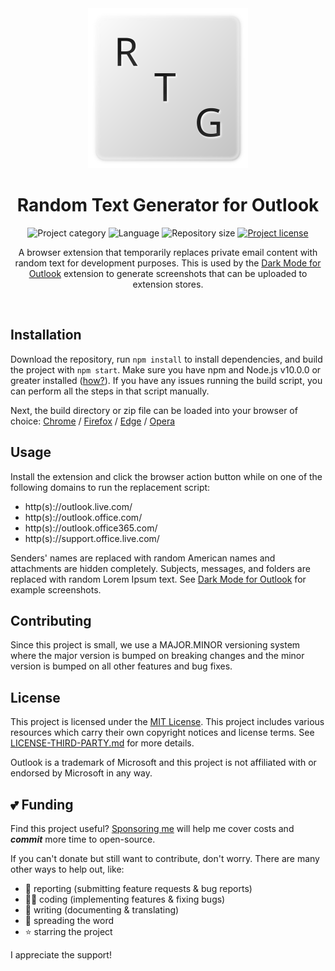 <!-- Project Header -->
<div align="center"> 
  <img class="projectLogo" src="icon.svg" alt="Project logo" title="Project logo" width="256">

  <h1 class="projectName">Random Text Generator for Outlook</h1>

  <p class="projectBadges">
    <img src="https://johng.io/badges/category/Extension.svg" alt="Project category" title="Project category">
    <img src="https://img.shields.io/github/languages/top/jerboa88/rtg-for-outlook.svg" alt="Language" title="Language">
    <img src="https://img.shields.io/github/repo-size/jerboa88/rtg-for-outlook.svg" alt="Repository size" title="Repository size">
    <a href="LICENSE">
      <img src="https://img.shields.io/github/license/jerboa88/rtg-for-outlook.svg" alt="Project license" title="Project license"/>
    </a>
  </p>
  
  <p class="projectDesc">
    A browser extension that temporarily replaces private email content with random text for development purposes. This is used by the <a href="https://github.com/jerboa88/dark-mode-for-outlook">Dark Mode for Outlook</a> extension to generate screenshots that can be uploaded to extension stores.
  </p>
  
  <br/>
</div>


## Installation
Download the repository, run `npm install` to install dependencies, and build the project with `npm start`. Make sure you have npm and Node.js v10.0.0 or greater installed ([how?](https://docs.npmjs.com/downloading-and-installing-node-js-and-npm)). If you have any issues running the build script, you can perform all the steps in that script manually.

Next, the build directory or zip file can be loaded into your browser of choice: [Chrome](https://developer.chrome.com/extensions/getstarted#manifest) / [Firefox](https://extensionworkshop.com/documentation/develop/temporary-installation-in-firefox/) / [Edge](https://docs.microsoft.com/en-us/microsoft-edge/extensions-chromium/getting-started/part1-simple-extension#run-your-extension-locally-in-your-browser-while-developing-it-side-loading) / [Opera](https://dev.opera.com/extensions/testing/)


## Usage
Install the extension and click the browser action button while on one of the following domains to run the replacement script:
- http(s)://outlook.live.com/
- http(s)://outlook.office.com/
- http(s)://outlook.office365.com/
- http(s)://support.office.live.com/

Senders' names are replaced with random American names and attachments are hidden completely. Subjects, messages, and folders are replaced with random Lorem Ipsum text. See [Dark Mode for Outlook][dfmo_link] for example screenshots.


## Contributing
Since this project is small, we use a MAJOR.MINOR versioning system where the major version is bumped on breaking changes and the minor version is bumped on all other features and bug fixes.


## License
This project is licensed under the [MIT License](LICENSE). This project includes various resources which carry their own copyright notices and license terms. See [LICENSE-THIRD-PARTY.md](LICENSE-THIRD-PARTY.md) for more details.

Outlook is a trademark of Microsoft and this project is not affiliated with or endorsed by Microsoft in any way.


## 💕 Funding

Find this project useful? [Sponsoring me](https://johng.io/funding) will help me cover costs and **_commit_** more time to open-source.

If you can't donate but still want to contribute, don't worry. There are many other ways to help out, like:

- 📢 reporting (submitting feature requests & bug reports)
- 👨‍💻 coding (implementing features & fixing bugs)
- 📝 writing (documenting & translating)
- 💬 spreading the word
- ⭐ starring the project

I appreciate the support!


[dfmo_link]: https://github.com/jerboa88/dark-mode-for-outlook
